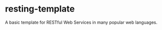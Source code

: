 resting-template
================

A basic template for RESTful Web Services in many popular web languages.
